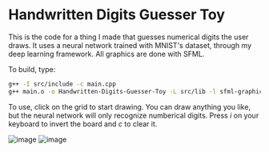 # Handwritten Digits Guesser Toy
This is the code for a thing I made that guesses numerical digits the user draws. It uses a neural network trained with MNIST's dataset, through my deep learning framework. All graphics are done with SFML.

To build, type:
```Bash
g++ -I src/include -c main.cpp
g++ main.o -o Handwritten-Digits-Guesser-Toy -L src/lib -l sfml-graphics -l sfml-window -l sfml-system
```
To use, click on the grid to start drawing. You can draw anything you like, but the neural network will only recognize numberical digits. Press _i_ on your keyboard to invert the board and _c_ to clear it.


![image](https://user-images.githubusercontent.com/70760644/141691740-ee356b13-3adf-4e71-8841-3958b4ba3ad2.png)
![image](https://user-images.githubusercontent.com/70760644/141691810-8c9e0bc3-1797-4483-bf0f-77f7e7dc928c.png)

